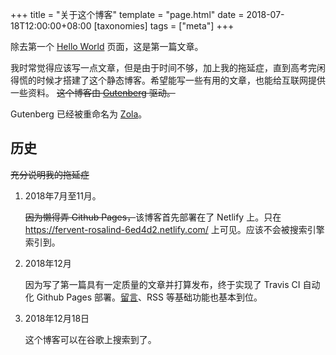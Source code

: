 +++
title = "关于这个博客"
template = "page.html"
date = 2018-07-18T12:00:00+08:00
[taxonomies]
tags = ["meta"]
+++

除去第一个 [Hello World](@/hello.md) 页面，这是第一篇文章。<!-- more -->

我时常觉得应该写一点文章，但是由于时间不够，加上我的拖延症，直到高考完闲得慌的时候才搭建了这个静态博客。希望能写一些有用的文章，也能给互联网提供一些资料。
<del>这个博客由 [Gutenberg](https://www.getgutenberg.io/) 驱动。</del>

Gutenberg 已经被重命名为 [Zola](https://www.getzola.org)。

## 历史

<s>充分说明我的拖延症</s>

1. 2018年7月至11月。

   <s>因为懒得弄 Github Pages，</s>该博客首先部署在了 Netlify 上。只在 <https://fervent-rosalind-6ed4d2.netlify.com/> 上可见。应该不会被搜索引擎索引到。

2. 2018年12月

   因为写了第一篇具有一定质量的文章并打算发布，终于实现了 Travis CI 自动化 Github Pages 部署。[留言](@/gh-issue-comments.md)、RSS 等基础功能也基本到位。

3. 2018年12月18日

    这个博客可以在谷歌上搜索到了。
